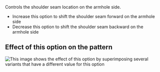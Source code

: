 ---
---

Controls the shoulder seam location on the armhole side.

- Increase this option to shift the shoulder seam forward on the armhole side
- Decrease this option to shift the shoulder seam backward on the armhole side

## Effect of this option on the pattern

![This image shows the effect of this option by superimposing several variants that have a different value for this option](simon_s3armhole_sample.svg "Effect of this option on the pattern")
